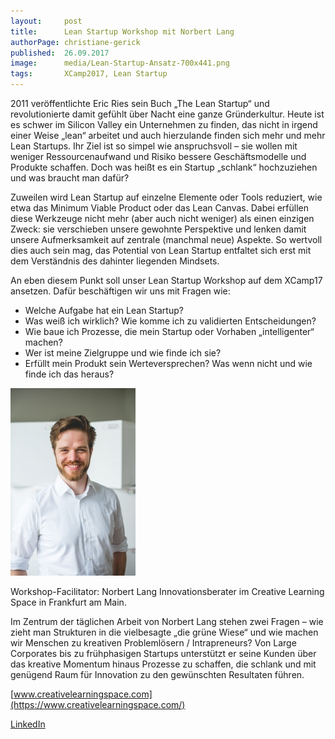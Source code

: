 ```yaml
---
layout:     post
title:      Lean Startup Workshop mit Norbert Lang
authorPage: christiane-gerick
published:  26.09.2017
image:      media/Lean-Startup-Ansatz-700x441.png
tags:       XCamp2017, Lean Startup
---
```


2011 veröffentlichte Eric Ries sein Buch „The Lean Startup“ und revolutionierte damit gefühlt über Nacht eine ganze 
Gründerkultur. Heute ist es schwer im Silicon Valley ein Unternehmen zu finden, das nicht in irgend einer Weise „lean“ 
arbeitet und auch hierzulande finden sich mehr und mehr Lean Startups. Ihr Ziel ist so simpel wie anspruchsvoll – sie wollen 
mit weniger Ressourcenaufwand und Risiko bessere Geschäftsmodelle und Produkte schaffen. Doch was heißt es ein 
Startup „schlank“ hochzuziehen und was braucht man dafür?

Zuweilen wird Lean Startup auf einzelne Elemente oder Tools reduziert, wie etwa das Minimum Viable Product oder das Lean 
Canvas. Dabei erfüllen diese Werkzeuge nicht mehr (aber auch nicht weniger) als einen einzigen Zweck: sie verschieben unsere 
gewohnte Perspektive und lenken damit unsere Aufmerksamkeit auf zentrale (manchmal neue) Aspekte. So wertvoll dies auch sein 
mag, das Potential von Lean Startup entfaltet sich erst mit dem Verständnis des dahinter liegenden Mindsets.

An eben diesem Punkt soll unser Lean Startup Workshop auf dem XCamp17 ansetzen. Dafür beschäftigen wir uns mit Fragen wie:

* Welche Aufgabe hat ein Lean Startup?
* Was weiß ich wirklich? Wie komme ich zu validierten Entscheidungen?
* Wie baue ich Prozesse, die mein Startup oder Vorhaben „intelligenter“ machen?
* Wer ist meine Zielgruppe und wie finde ich sie?
* Erfüllt mein Produkt sein Werteversprechen? Was wenn nicht und wie finde ich das heraus?

![Norbert Lang](/media/Norbert_Lang_geringe-Aufl-200x300.jpg)

Workshop-Facilitator: Norbert Lang
Innovationsberater im Creative Learning Space in Frankfurt am Main.

Im Zentrum der täglichen Arbeit von Norbert Lang stehen zwei Fragen – wie zieht man Strukturen in die vielbesagte 
„die grüne Wiese“ und wie machen wir Menschen zu kreativen Problemlösern / Intrapreneurs? Von Large Corporates bis zu 
frühphasigen Startups unterstützt er seine Kunden über das kreative Momentum hinaus Prozesse zu schaffen, die schlank und 
mit genügend Raum für Innovation zu den gewünschten Resultaten führen.

[www.creativelearningspace.com](https://www.creativelearningspace.com/)

[LinkedIn](https://www.linkedin.com/in/norbert-lang-1b782899/)

